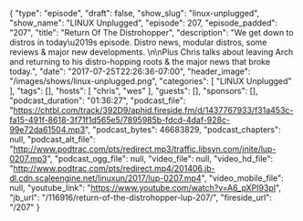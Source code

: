 {
  "type": "episode",
  "draft": false,
  "show_slug": "linux-unplugged",
  "show_name": "LINUX Unplugged",
  "episode": 207,
  "episode_padded": "207",
  "title": "Return Of The Distrohopper",
  "description": "We get down to distros in today\u2019s episode. Distro news, modular distros, some reviews & major new developments. \n\nPlus Chris talks about leaving Arch and returning to his distro-hopping roots & the major news that broke today.",
  "date": "2017-07-25T22:26:36-07:00",
  "header_image": "/images/shows/linux-unplugged.png",
  "categories": [
    "LINUX Unplugged"
  ],
  "tags": [],
  "hosts": [
    "chris",
    "wes"
  ],
  "guests": [],
  "sponsors": [],
  "podcast_duration": "01:36:27",
  "podcast_file": "https://chtbl.com/track/392D9/aphid.fireside.fm/d/1437767933/f31a453c-fa15-491f-8618-3f71f1d565e5/7895985b-fdcd-4daf-928c-99e72da61504.mp3",
  "podcast_bytes": 46683829,
  "podcast_chapters": null,
  "podcast_alt_file": "http://www.podtrac.com/pts/redirect.mp3/traffic.libsyn.com/jnite/lup-0207.mp3",
  "podcast_ogg_file": null,
  "video_file": null,
  "video_hd_file": "http://www.podtrac.com/pts/redirect.mp4/201406.jb-dl.cdn.scaleengine.net/linuxun/2017/lup-0207.mp4",
  "video_mobile_file": null,
  "youtube_link": "https://www.youtube.com/watch?v=A6_pXPI93pI",
  "jb_url": "/116916/return-of-the-distrohopper-lup-207/",
  "fireside_url": "/207"
}

